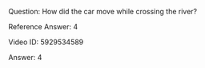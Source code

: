 Question: How did the car move while crossing the river?

Reference Answer: 4

Video ID: 5929534589

Answer: 4

